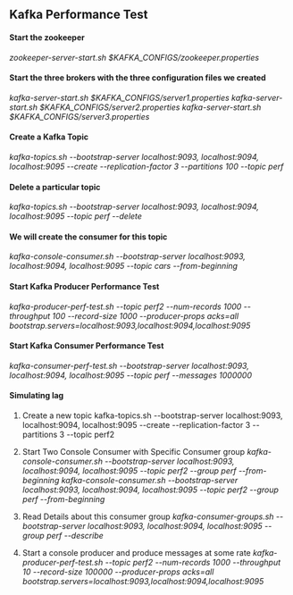 ## Kafka Performance Test

#### Start the zookeeper
<i>zookeeper-server-start.sh $KAFKA_CONFIGS/zookeeper.properties</i>

#### Start the three brokers with the three configuration files we created
*kafka-server-start.sh $KAFKA_CONFIGS/server1.properties*
*kafka-server-start.sh $KAFKA_CONFIGS/server2.properties* 
*kafka-server-start.sh $KAFKA_CONFIGS/server3.properties* 

#### Create a Kafka Topic
<i>kafka-topics.sh --bootstrap-server localhost:9093, localhost:9094, localhost:9095 --create --replication-factor 3 --partitions 100 --topic perf</i>

#### Delete a particular topic
*kafka-topics.sh --bootstrap-server localhost:9093, localhost:9094, localhost:9095 --topic perf --delete*


#### We will create the consumer for this topic
*kafka-console-consumer.sh --bootstrap-server localhost:9093, localhost:9094, localhost:9095 --topic cars --from-beginning*

#### Start Kafka Producer Performance Test
*kafka-producer-perf-test.sh --topic perf2 --num-records 1000 --throughput 100 --record-size 1000 --producer-props acks=all bootstrap.servers=localhost:9093,localhost:9094,localhost:9095*

#### Start Kafka Consumer Performance Test
*kafka-consumer-perf-test.sh --bootstrap-server localhost:9093, localhost:9094, localhost:9095 --topic perf --messages 1000000*

#### Simulating lag

1. Create a new topic
kafka-topics.sh --bootstrap-server localhost:9093, localhost:9094, localhost:9095 --create --replication-factor 3 --partitions 3 --topic perf2

2. Start Two Console Consumer with Specific Consumer group
*kafka-console-consumer.sh --bootstrap-server localhost:9093, localhost:9094, localhost:9095 --topic perf2 --group perf --from-beginning*
*kafka-console-consumer.sh --bootstrap-server localhost:9093, localhost:9094, localhost:9095 --topic perf2 --group perf --from-beginning*

3. Read Details about this consumer group
*kafka-consumer-groups.sh --bootstrap-server localhost:9093, localhost:9094, localhost:9095 --group perf --describe*

4. Start a console producer and produce messages at some rate
*kafka-producer-perf-test.sh --topic perf2 --num-records 1000 --throughput 10 --record-size 100000 --producer-props acks=all bootstrap.servers=localhost:9093,localhost:9094,localhost:9095*

